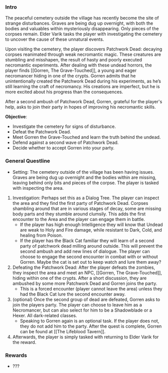 ### Intro
The peaceful cemetery outside the village has recently become the site of strange disturbances. Graves are being dug up overnight, with both the bodies and valuables within mysteriously disappearing. Only pieces of the corpses remain. Elder Varik tasks the player with investigating the cemetery to uncover the cause of these unnatural events.

Upon visiting the cemetery, the player discovers Patchwork Dead: decaying corpses reanimated through weak necromantic magic. These creatures are stumbling and misshapen, the result of hasty and poorly executed necromantic experiments. After dealing with these undead horrors, the player finds [[Gorren, The Grave-Touched]], a young and eager necromancer hiding in one of the crypts. Gorren admits that he unintentionally created the Patchwork Dead during his experiments, as he’s still learning the craft of necromancy. His creations are imperfect, but he is more excited about his progress than the consequences.

After a second ambush of Patchwork Dead, Gorren, grateful for the player's help, asks to join their party in hopes of improving his necromantic skills.

**Objective**:
- Investigate the cemetery for signs of disturbance.
- Defeat the Patchwork Dead.
- Meet Gorren the Grave-Touched and learn the truth behind the undead.
- Defend against a second wave of Patchwork Dead.
- Decide whether to accept Gorren into your party.
### General Questline
- Setting: The cemetery outside of the village has been having issues. Graves are being dug up overnight and the bodies within are missing, leaving behind only bits and pieces of the corpse. The player is tasked with inspecting the area.
1. Investigation: Perhaps set this as a Dialog Tree. The player can inspect the area and they find the first party of Patchwork Dead. Corpses shambling around that are in various stages of decay, some are missing body parts and they stumble around clumsily. This adds the first encounter to the Area and the player can engage them in battle.
	- If the player has high enough Intelligence they will know that Undead are weak to Holy and Fire damage, while resistant to Dark, Cold, and healing from Poison.
	- If the player has the Black Cat familiar they will learn of a second party of patchwork dead milling around outside. This will prevent the second ambush and add new lines of dialogue. The player can choose to engage the second encounter in combat with or without Gorren. Maybe the cat is set out to keep watch and lure them away?
2. Defeating the Patchwork Dead: After the player defeats the zombies, they inspect the area and meet an NPC, [[Gorren, The Grave-Touched]], hiding within one of the crypts. After a short discussion, they are ambushed by some more Patchwork Dead and Gorren joins the party.
	- This is a forced encounter (player cannot leave the area) unless they had the Black Cat lure the second encounter away.
3. (optional) Once the second group of dead are defeated, Gorren asks to join the players party. The player can choose to leave him as a Necromancer, but can also select for him to be a Shadowblade or a Hexer. All dark-related classes.
	- Speaking to Gorren again is an optional task. If the player does not, they do not add him to the party. After the quest is complete, Gorren can be found at [[The Lifeblood Tavern]].
4. Afterwards, the player is simply tasked with returning to Elder Varik for the reward.

### Rewards
- ???





